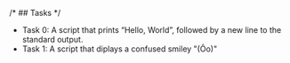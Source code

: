 /* ## Tasks */

- Task 0: A script that prints “Hello, World”, followed by a new line to the standard output.
- Task 1: A script that diplays a confused smiley "(Ôo)"
